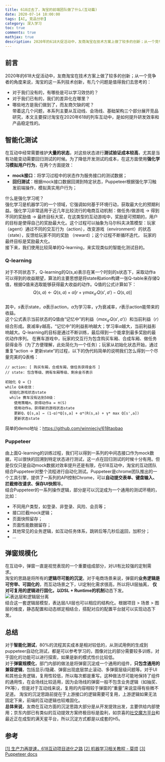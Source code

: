 ```yaml
---
title: 618过去了，淘宝的前端团队做了什么(互动篇)
date: 2020-07-14 18:00:00
tags: [AI, 竞品分析]
category: 深入学习
toc: true
comments: true
mathjax: true
description: 2020年的618大促活动中，友商淘宝在技术方案上做了较多的创新；从一个竞争者的角度来说，淘宝的这一系列技术创新，有几个问题是值得我们去思考的：对于我们没有的，有哪些是可以学习效仿的？对于我们已有的，我们的差异化在哪里？哪些地方是我们做到了，而友商欠缺的呢？带着这几个问题，本系列主要从互动线、会场线、基础架构三个部分展开竞品研究，本文主要探讨淘宝在2020年618的列车互动中，是如何提升研发效率和产品稳定性的。       
---
```

## 前言
2020年的618大促活动中，友商淘宝在技术方案上做了较多的创新；从一个竞争者的角度来说，淘宝的这一系列技术创新，有几个问题是值得我们去思考的：
- 对于我们没有的，有哪些是可以学习效仿的？   
- 对于我们已有的，我们的差异化在哪里？   
- 哪些地方是我们做到了，而友商欠缺的呢？   
带着这几个问题，本系列主要从互动线、会场线、基础架构三个部分展开竞品研究，本文主要探讨淘宝在2020年618的列车互动中，是如何提升研发效率和产品稳定性的。       

## 智能化测试
在互动中经常需要维护**大量的状态**，对这些状态进行**测试验证成本较高**，尤其是当有功能变动需要回归测试的时候。为了降低开发测试的成本，在这方面使用**强化学习模拟用户行为**，在两个方面提效：
- **mock接口**：将学习过程中的状态作为服务接口的测试数据；
- **回归测试**：根据mock接口数据回溯到特定状态，Puppeteer根据强化学习触发前端操作，模拟真实用户行为；

什么是强化学习呢？    
强化学习是机器学习的一个领域，它强调如何基于环境行动，获取最大化的预期利益。强化学习非常适用于近几年比较流行的电商互动机制：做任务/做游戏 -> 得到不同的奖励值 -> 最终目标大奖，在这类型的互动游戏中，奖励是可预期的，用户的目标是使得自己的奖励最大化。这个过程可以抽象为马尔科夫决策模型：玩家（agent）通过不同的交互行为（action），改变游戏（environment）的状态（state），反馈给玩家不同的奖励 （reward）；这个过程不断循环迭代， 玩家的最终目标是奖励最大化。        
接下来，我们使用比较简单的Q-learning，来实现类似的智能化测试目的。      

### Q-learning
对于不同状态下，Q-learning的Q(s,a)表示在某一个时刻的s状态下，采取动作a可以得到的收益期望，算法的主要思想是将state和ation构建一张Q-table来存储Q值，根据Q值来选取能够获得最大收益的动作。Q值的公式计算如下：    
$$Q(s,a)\leftarrow Q(s,a)+\alpha [r+\gamma max_{a'}Q(s',a')-Q(s,a)]$$   
其中，$s$表示state，$a$表示action，$\alpha$为学习率，$\gamma$为衰减率，$r$表示action能带来的收益。       
这个公式表示当前状态的Q值由“记忆中”的利益（$max_{a'}Q(s',a')$）和当前利益（$r$）结合形成。衰减率$\gamma$越高，“记忆中”的利益影响越大；学习率$\alpha$越大，当前利益影响越大。Q-learning的目标是通过不断训练，最后得到一个能拿到最多奖励的最优动作序列。 
在赛车游戏中，玩家的交互行为包含购买车厢、合成车厢、做任务获得金币（为了方便理解，此处简化为一个任务）；玩家从初始化状态开始，通过重复“action -> 更新state”的过程，以下的伪代码简单的说明我们怎么得到一个尽量完美的Q表格：        
```
// action: [ 购买车厢，合成车厢，做任务获得金币 ]
// state: 包含等级、拥有车厢等级、剩余金币表示

初始化 Q = {}
while Q未收敛：
  初始化游戏状态state
  while 赛车没有达到50级：
    使用策略π，获得动作a = π(S)
    使用动作a，获得新的游戏状态state
    更新Q，Q[s,a] ← (1-α)*Q[s,a] + α*(R(s,a) + γ* max Q[s',a])
    更新状态state
```
简单的demo地址：https://github.com/winniecjy/618taobao

### Puppeteer
由上面Q-learning的训练过程，我们可以得到一系列的中间态接口作为mock数据，可以很快的回溯到特定状态进行测试，这一点在回归测试的时候十分有用。但是仅仅只是自动mock数据对效率提升还是有限，在618互动中，淘宝的互动团队结合Puppeteer对整个流程进行自动化测试。Puppeteer是chrome团队推出的一个工具引擎，提供了一系列的API控制Chrome，可以**自动提交表单、键盘输入、拦截修改请求、保存UI快照**等。    
结合Puppeteer的一系列操作逻辑，部分是可以沉淀成为一个通用的测试环境的，比如：   
- 不同用户类型，如登录、非登录、风险、会员等；
- 接口拦截mock逻辑；
- 页面快照留存；
- 页面性能数据留存；      
- 其他常见的业务逻辑，如互动任务体系，跳转后等几秒后返回，加积分；
- ...

## 弹窗规模化
在互动中，弹窗一直是视觉表现的一个重要组成部分，对UI有比较强的定制需求。      
淘宝的思路是将所有的**逻辑尽可能的沉淀**。对于电商场景来说，弹窗的**业务逻辑是可穷举、可固化的**，而互动场景之下，UI定制化需求很高，所以将UI层抽离， **仅对可复用的逻辑进行固化，以DSL + Runtime的机制**动态下发。      
![表达层和逻辑层分离](https://img12.360buyimg.com/imagetools/jfs/t1/147729/5/2806/57174/5f0c2416E2ae4901e/817b44932d11055b.png)   
结合这一套逻辑层模型，表达层/UI层也可以相应的结构化。根据项目 > 场景 > 图层的维度，静态配置和动态绑定相结合，搭配对应的配置平台就可以实现动态下发。   

## 总结
对于**智能化测试**，80%的流程其实成本是相对较低的，从测试用例的生成到puppeteer自动化测试，都是可以参考学习的，图像对比的部分需要较多训练，对于固化的功能可以进行探索，如果是新的模式性价比较低。    
对于**弹窗规模化**，部门内部的做法是将弹窗沉淀成一个通用的组件，**只包含通用的兼容逻辑**，包括显示/隐藏、弹窗出现底层禁止滚动、多弹窗层级问题等。对于UI和其他业务逻辑，复用性较低，所以每次都是重写。这种做法尽可能地保持了组件的通用性，在会场线比较适用，因为会场线的弹窗一般不包含业务逻辑（如抽奖、PK等），但是对于互动线来说，复用的内容相较于弹窗的“重量”来说显得有些微不足道。 淘宝的沉淀思路前提在于上游接口的逻辑需要可复用，上游逻辑如果无法固定下来，前端的互动逻辑也较难固化。       
**总体来说**，友商在互动方面的沉淀思路大部分是从开发提效出发，主要供给内部使用；京东内部已有类似的互动提效方案终极目标是盈利，如京喜的[社交魔方平台](https://wqs.jd.com/cube/index.shtml)和最近正在成型的满天星平台，所以沉淀方式都是以成套的H5。          

## 参考
[[1] 生产力再提速，618互动项目进化之路](https://mp.weixin.qq.com/s/oe8UkHWHxb9oIoXGjoMz4w)
[[2] 机器学习相关教程 - 莫烦](https://github.com/MorvanZhou/tutorials)
[[3] Puppeteer docs](https://github.com/puppeteer/puppeteer/blob/v5.0.0/docs/api.md#httprequestresponse)
